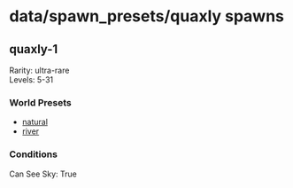 # data/spawn_presets/quaxly spawns  
  
## quaxly-1  
Rarity: ultra-rare  
Levels: 5-31  
  
### World Presets  
* [natural](/data/spawn_data/natural.md)  
* [river](/data/spawn_data/river.md)  
  
### Conditions  
Can See Sky: True  
